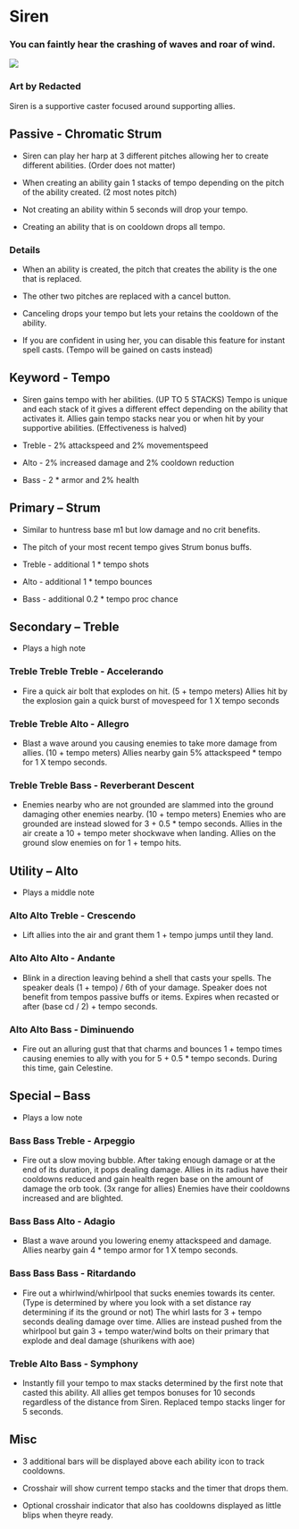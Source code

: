# Siren

### You can faintly hear the crashing of waves and roar of wind.

[![](https://i.postimg.cc/HLwbhsrb/Siren.png)]()

### Art by Redacted

Siren is a supportive caster focused around supporting allies.

## Passive - Chromatic Strum

- Siren can play her harp at 3 different pitches allowing her to create different abilities. (Order does not matter)

- When creating an ability gain 1 stacks of tempo depending on the pitch of the ability created. (2 most notes pitch)

- Not creating an ability within 5 seconds will drop your tempo.

- Creating an ability that is on cooldown drops all tempo.

### Details
- When an ability is created, the pitch that creates the ability is the one that is replaced. 

- The other two pitches are replaced with a cancel button. 

- Canceling drops your tempo but lets your retains the cooldown of the ability.

- If you are confident in using her, you can disable this feature for instant spell casts. (Tempo will be gained on casts instead)

## Keyword - Tempo

- Siren gains tempo with her abilities. (UP TO 5 STACKS)
Tempo is unique and each stack of it gives a different effect depending on the ability that activates it.
Allies gain tempo stacks near you or when hit by your supportive abilities. (Effectiveness is halved)

- Treble - 2% attackspeed and 2% movementspeed

- Alto - 2% increased damage and 2% cooldown reduction

- Bass - 2 * armor and 2% health

## Primary – Strum

- Similar to huntress base m1 but low damage and no crit benefits. 

- The pitch of your most recent tempo gives Strum bonus buffs.

- Treble - additional 1 * tempo shots

- Alto - additional 1 * tempo bounces

- Bass - additional 0.2 * tempo proc chance 

## Secondary – Treble

- Plays a high note

### Treble Treble Treble - Accelerando

- Fire a quick air bolt that explodes on hit. (5 + tempo meters) Allies hit by the explosion gain a quick burst of movespeed for 1 X tempo seconds

### Treble Treble Alto  - Allegro

- Blast a wave around you causing enemies to take more damage from allies. (10 + tempo meters) Allies nearby gain 5% attackspeed * tempo for 1 X tempo seconds.

### Treble Treble Bass - Reverberant Descent

- Enemies nearby who are not grounded are slammed into the ground damaging other enemies nearby. (10 + tempo meters) Enemies who are grounded are instead slowed for 3 + 0.5 * tempo seconds. Allies in the air create a 10 + tempo meter shockwave when landing. Allies on the ground slow enemies on for 1 + tempo hits.


## Utility – Alto

- Plays a middle note

### Alto Alto Treble - Crescendo

- Lift allies into the air and grant them 1 + tempo jumps until they land. 

### Alto Alto Alto - Andante

- Blink in a direction leaving behind a shell that casts your spells. The speaker deals (1 + tempo) / 6th of your damage. Speaker does not benefit from tempos passive buffs or items. Expires when recasted or after (base cd / 2) + tempo seconds.

### Alto Alto Bass - Diminuendo

- Fire out an alluring gust that that charms and bounces 1 + tempo times causing enemies to ally with you for 5 + 0.5 * tempo seconds. During this time, gain Celestine.

## Special – Bass

- Plays a low note

### Bass Bass Treble - Arpeggio

- Fire out a slow moving bubble. After taking enough damage or at the end of its duration, it pops dealing damage. Allies in its radius have their cooldowns reduced and gain health regen base on the amount of damage the orb took. (3x range for allies) Enemies have their cooldowns increased and are blighted.

### Bass Bass Alto - Adagio

- Blast a wave around you lowering enemy attackspeed and damage. Allies nearby gain 4 * tempo armor for 1 X tempo seconds.

### Bass Bass Bass - Ritardando

- Fire out a whirlwind/whirlpool that sucks enemies towards its center. (Type is determined by where you look with a set distance ray determining if its the ground or not) The whirl lasts for 3 + tempo seconds dealing damage over time. Allies are instead pushed from the whirlpool but gain 3 + tempo water/wind bolts on their primary that explode and deal damage (shurikens with aoe)

### Treble Alto Bass - Symphony 

- Instantly fill your tempo to max stacks determined by the first note that casted this ability. All allies get tempos bonuses for 10 seconds regardless of the distance from Siren. Replaced tempo stacks linger for 5 seconds.

## Misc 
- 3 additional bars will be displayed above each ability icon to track cooldowns.

- Crosshair will show current tempo stacks and the timer that drops them.

- Optional crosshair indicator that also has cooldowns displayed as little blips when theyre ready.
